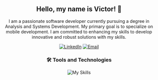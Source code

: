 <h2 align="center">Hello, my name is Victor! 👋</h2>

<p align="center">
  I am a passionate software developer currently pursuing a degree in Analysis and Systems Development. My primary goal is to specialize on mobile development. I am committed to enhancing my skills to develop innovative and robust solutions with my skills.
</p>

<div align="center">
  
  [![LinkedIn](https://img.shields.io/badge/LinkedIn-%230077B5.svg?style=for-the-badge&logo=linkedin&logoColor=white)](https://www.linkedin.com/in/vbmaciel/)
  [![Email](https://img.shields.io/badge/Email-%230077B5.svg?style=for-the-badge&logo=maildotru&logoColor=white)](mailto:vbastosmaciel@outlook.com.br)
</div>

<div align="center">
  <h3>🛠️ Tools and Technologies</h3>

  ![My Skills](https://simpleskill.icons.workers.dev/svg?i=git,springboot,android,jetpackcompose,androidstudio,mongodb,firebase,sqlite)
</div>


